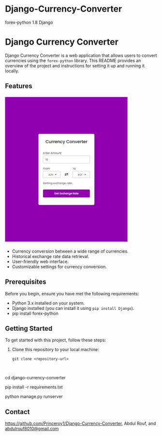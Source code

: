 # Django-Currency-Converter
  forex-python 1.8
  Django
# Django Currency Converter

Django Currency Converter is a web application that allows users to convert currencies using the `forex-python` library. This README provides an overview of the project and instructions for setting it up and running it locally.

## Features
 ![Display](step1.png)
- Currency conversion between a wide range of currencies.
- Historical exchange rate data retrieval.
- User-friendly web interface.
- Customizable settings for currency conversion.

## Prerequisites

Before you begin, ensure you have met the following requirements:

- Python 3.x installed on your system.
- Django installed (you can install it using `pip install Django`).
- pip install forex-python

## Getting Started

To get started with this project, follow these steps:

1. Clone this repository to your local machine:

   ```shell
   git clone <repository-url>



cd django-currency-converter


pip install -r requirements.txt




python manage.py runserver

## Contact
https://github.com/Princeroy1/Django-Currency-Converter, Abdul Rouf, and abdulrouf8010@gmail.com 

